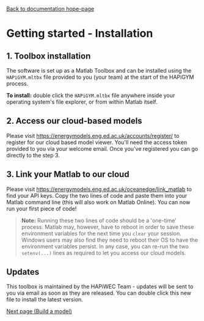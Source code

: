 [Back to documentation hope-page](https://github.com/HAPiWEC/HAPiGYM_docs/blob/main/README.md)

# Getting started - Installation

## 1. Toolbox installation

The software is set up as a Matlab Toolbox and can be installed using the `HAPiGYM.mltbx` file provided to you (your team) at the start of the HAPiGYM process.

**To install:** double click the `HAPiGYM.mltbx` file anywhere inside your operating system's file explorer, or from within Matlab itself.

## 2. Access our cloud-based models

Please visit https://energymodels.eng.ed.ac.uk/accounts/register/ to register for our cloud based model viewer. You'll need the access token provided to you via your welcome email. Once you've registered you can go directly to the step 3. 

## 3. Link your Matlab to our cloud

Please visit https://energymodels.eng.ed.ac.uk/oceanedge/link_matlab to find your API keys. Copy the two lines of code and paste them into your Matlab command line (this will also work on Matlab Online). You can now run your first piece of code!

> **Note:** Running these two lines of code should be a 'one-time' process. Matlab may, however, have to reboot in order to save these environment variables for the next time you `clear` your session. Windows users may also find they need to reboot their OS to have the environment variables persist. In any case, you can re-run the two `setenv(...)` lines as required to let you access our cloud models.

## Updates

This toolbox is maintained by the HAPiWEC Team - updates will be sent to you via email as soon as they are released. You can double click this new file to install the latest version.


[Next page (Build a model)](https://github.com/HAPiWEC/HAPiGYM_docs/blob/main/Pages/2-Build-a-model.md)